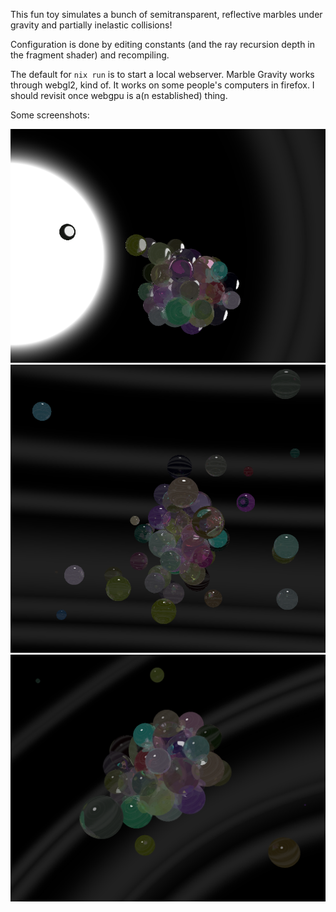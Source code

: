 This fun toy simulates a bunch of semitransparent, reflective marbles under gravity and partially
inelastic collisions!

Configuration is done by editing constants (and the ray recursion depth in the fragment shader) and
recompiling.

The default for `nix run` is to start a local webserver. Marble Gravity works through webgl2, kind
of. It works on some people's computers in firefox. I should revisit once webgpu is a(n
established) thing.

Some screenshots:
<p align="center">
  <img src="/screenshots/sun.png" />
  <img src="/screenshots/early.png"/>
  <img src="/screenshots/blob.png"/>
</p>
